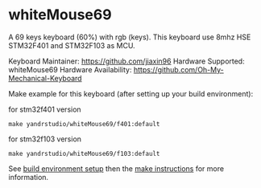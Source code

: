 whiteMouse69
===

A 69 keys keyboard (60%) with rgb (keys).
This keyboard use 8mhz HSE  STM32F401 and STM32F103 as MCU.

Keyboard Maintainer: https://github.com/jiaxin96
Hardware Supported: whiteMouse69
Hardware Availability: https://github.com/Oh-My-Mechanical-Keyboard 

Make example for this keyboard (after setting up your build environment):

for stm32f401 version

    make yandrstudio/whiteMouse69/f401:default

for stm32f103 version

    make yandrstudio/whiteMouse69/f103:default
See [build environment setup](https://docs.qmk.fm/#/getting_started_build_tools) then the [make instructions](https://docs.qmk.fm/#/getting_started_make_guide) for more information.

